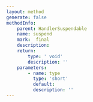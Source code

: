 ```yaml
---
layout: method
generate: false
methodInfo:
    parent: HandlerSuspendable
    name: suspend
    mark:  final 
    description: 
    return:
        type: ' void'
        description: ''
    parameters:
        - name: type
          type: 'short'
          default: 
          description: ''
---
```

